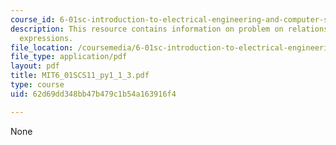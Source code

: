 ```yaml
---
course_id: 6-01sc-introduction-to-electrical-engineering-and-computer-science-i-spring-2011
description: This resource contains information on problem on relations and boolean
  expressions.
file_location: /coursemedia/6-01sc-introduction-to-electrical-engineering-and-computer-science-i-spring-2011/62d69dd348bb47b479c1b54a163916f4_MIT6_01SCS11_py1_1_3.pdf
file_type: application/pdf
layout: pdf
title: MIT6_01SCS11_py1_1_3.pdf
type: course
uid: 62d69dd348bb47b479c1b54a163916f4

---
```

None